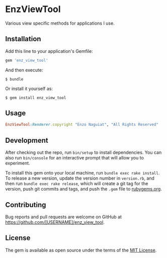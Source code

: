 # EnzViewTool

Various view specific methods for applications I use.

## Installation

Add this line to your application's Gemfile:

```ruby
gem 'enz_view_tool'
```

And then execute:

    $ bundle

Or install it yourself as:

    $ gem install enz_view_tool

## Usage

```ruby
EnzViewTool:Renderer.copyright "Enzo Naguiat", "All Rights Reserved"
```
## Development

After checking out the repo, run `bin/setup` to install dependencies. You can also run `bin/console` for an interactive prompt that will allow you to experiment.

To install this gem onto your local machine, run `bundle exec rake install`. To release a new version, update the version number in `version.rb`, and then run `bundle exec rake release`, which will create a git tag for the version, push git commits and tags, and push the `.gem` file to [rubygems.org](https://rubygems.org).

## Contributing

Bug reports and pull requests are welcome on GitHub at https://github.com/[USERNAME]/enz_view_tool.

## License

The gem is available as open source under the terms of the [MIT License](https://opensource.org/licenses/MIT).
